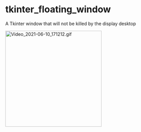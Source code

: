 # tkinter_floating_window
A Tkinter window that will not be killed by the display desktop

<img scr="https://github.com/zhengqingquan/gallery/blob/main/tkinter_floating_window/Video_2021-06-10_171212.gif?raw=true" alt="Video_2021-06-10_171212.gif" width="300"/>
